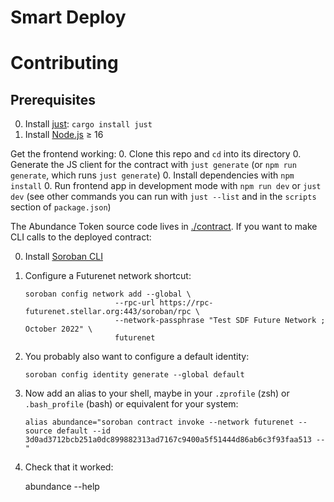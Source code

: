 Smart Deploy
==================



Contributing
============

## Prerequisites 

0. Install [just](https://github.com/casey/just#readme): `cargo install just`
0. Install [Node.js](https://nodejs.org/en/download/package-manager/) ≥ 16

Get the frontend working:
0. Clone this repo and `cd` into its directory
0. Generate the JS client for the contract with `just generate` (or `npm run generate`, which runs `just generate`)
0. Install dependencies with `npm install`
0. Run frontend app in development mode with `npm run dev` or `just dev` (see other commands you can run with `just --list` and in the `scripts` section of `package.json`)

The Abundance Token source code lives in [./contract](./contract). If you want to make CLI calls to the deployed contract:

0. Install [Soroban CLI](https://soroban.stellar.org/docs/reference/soroban-cli)

1. Configure a Futurenet network shortcut:

       soroban config network add --global \
                           --rpc-url https://rpc-futurenet.stellar.org:443/soroban/rpc \
                           --network-passphrase "Test SDF Future Network ; October 2022" \
                           futurenet

2. You probably also want to configure a default identity:

       soroban config identity generate --global default

3. Now add an alias to your shell, maybe in your `.zprofile` (zsh) or `.bash_profile` (bash) or equivalent for your system:

       alias abundance="soroban contract invoke --network futurenet --source default --id 3d0ad3712bcb251a0dc899882313ad7167c9400a5f51444d86ab6c3f93faa513 --"

4. Check that it worked:

      abundance --help


